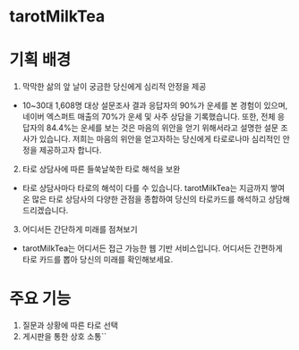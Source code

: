 # tarotMilkTea
# 기획 배경
1. 막막한 삶의 앞 날이 궁금한 당신에게 심리적 안정을 제공
- 10~30대 1,608명 대상 설문조사 결과 응답자의 90%가 운세를 본 경험이 있으며, 네이버 엑스퍼트 매출의 70%가 운세 및 사주 상담을 기록했습니다. 또한, 전체 응답자의 84.4%는 운세를 보는 것은 마음의 위안을 얻기 위해서라고 설명한 설문 조사가 있습니다.
저희는 마음의 위안을 얻고자하는 당신에게 타로로나마 심리적인 안정을 제공하고자 합니다.

2. 타로 상담사에 따른 들쑥날쑥한 타로 해석을 보완
- 타로 상담사마다 타로의 해석이 다를 수 있습니다. tarotMilkTea는 지금까지 쌓여온 많은 타로 상담사의 다양한 관점을 종합하여 당신의 타로카드를 해석하고 상담해드리겠습니다.

3. 어디서든 간단하게 미래를 점쳐보기
- tarotMilkTea는 어디서든 접근 가능한 웹 기반 서비스입니다. 어디서든 간편하게 타로 카드를 뽑아 당신의 미래를 확인해보세요.

# 주요 기능
1. 질문과 상황에 따른 타로 선택
2. 게시판을 통한 상호 소통``